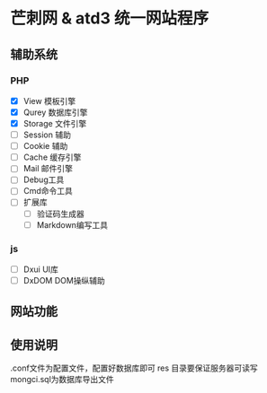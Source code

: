 # 芒刺网 & atd3 统一网站程序


## 辅助系统 
### PHP 

- [x] View 模板引擎
- [x] Qurey 数据库引擎
- [x] Storage 文件引擎
- [ ] Session 辅助
- [ ] Cookie 辅助
- [ ] Cache 缓存引擎
- [ ] Mail 邮件引擎
- [ ] Debug工具
- [ ] Cmd命令工具
- [ ] 扩展库
    - [ ] 验证码生成器
    - [ ] Markdown编写工具

### js

- [ ] Dxui UI库
- [ ] DxDOM DOM操纵辅助

## 网站功能

## 使用说明
.conf文件为配置文件，配置好数据库即可
res 目录要保证服务器可读写
mongci.sql为数据库导出文件